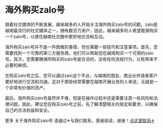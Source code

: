 # 海外购买zalo号

随着社交媒体的不断发展，越来越多的人开始关注海外购买zalo号的问题。zalo是越南最流行的社交媒体之一，拥有数百万用户，因此，越来越多的人希望能够购买一个zalo号，以便在越南社交圈中更好地交流和互动。

海外购买zalo号并不是一件困难的事情，但也需要一些技巧和注意事项。首先，您需要找到一个可靠的第三方服务商，他们可以帮助您在越南购买一个可用的zalo号。其次，您需要确保所购买的zalo号是合法的，没有任何违规行为，以免带来不必要的麻烦。

在购买zalo号之后，您可以通过zalo这个平台，与越南的朋友、商业伙伴或者客户更好地进行交流和沟通。这对于那些经常需要在越南开展业务的人来说，无疑是一个非常有价值的资产。

最后，海外购买zalo号虽然并不难，但是在操作过程中还是需要注意一些风险和法律问题。因此，建议您在购买zalo号之前，先了解清楚相关的规定和要求，以确保自己的合法权益和安全。

更多 关于海外购买zalo号 请通过✈与我们联系，感谢阅读，谢谢！[点这里联系✈](https://ss.k02.cc)